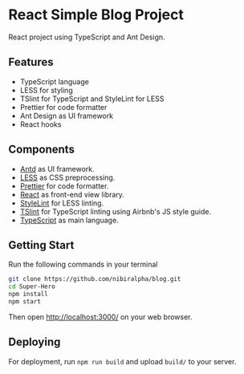 # React Simple Blog Project

React project using TypeScript and Ant Design.

## Features

- TypeScript language
- LESS for styling
- TSlint for TypeScript and StyleLint for LESS
- Prettier for code formatter
- Ant Design as UI framework
- React hooks

## Components

- [Antd](https://ant.design/) as UI framework.
- [LESS](http://lesscss.org/) as CSS preprocessing.
- [Prettier](https://prettier.io/) for code formatter.
- [React](https://facebook.github.io/react/) as front-end view library.
- [StyleLint](https://stylelint.io/) for LESS linting.
- [TSlint](https://palantir.github.io/tslint/) for TypeScript linting using Airbnb's JS style guide.
- [TypeScript](https://www.typescriptlang.org/) as main language.

## Getting Start

Run the following commands in your terminal

```bash
git clone https://github.com/nibiralpha/blog.git
cd Super-Hero
npm install
npm start
```

Then open [http://localhost:3000/](http://localhost:3000/) on your web browser.

## Deploying

For deployment, run `npm run build` and upload `build/` to your server.
